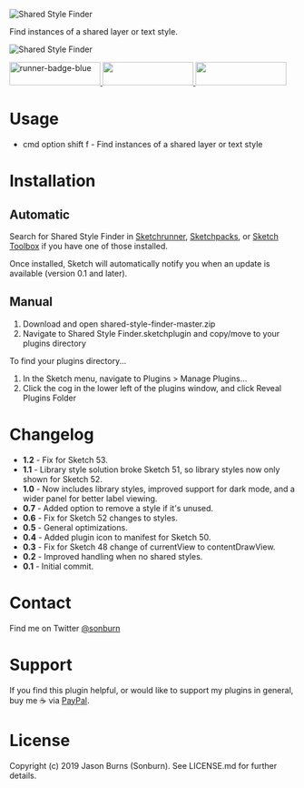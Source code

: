![Shared Style Finder](https://raw.githubusercontent.com/sonburn/shared-style-finder/master/images/logo.png)

Find instances of a shared layer or text style.

![Shared Style Finder](https://raw.githubusercontent.com/sonburn/shared-style-finder/master/images/screenshot.png)

<a href="http://bit.ly/SketchRunnerWebsite">
	<img width="160" height="41" src="http://bit.ly/RunnerBadgeBlue" alt="runner-badge-blue">
</a>

<a href="https://sketchpacks.com/sonburn/shared-style-finder/install">
	<img width="160" height="41" src="http://sketchpacks-com.s3.amazonaws.com/assets/badges/sketchpacks-badge-install.png" >
</a>

<a href="https://www.paypal.me/sonburn">
	<img width="160" height="41" src="https://raw.githubusercontent.com/sonburn/symbol-organizer/master/images/donate.png">
</a>

# Usage

* cmd option shift f - Find instances of a shared layer or text style

# Installation

## Automatic
Search for Shared Style Finder in [Sketchrunner](http://sketchrunner.com/), [Sketchpacks](https://sketchpacks.com/), or [Sketch Toolbox](http://sketchtoolbox.com/) if you have one of those installed.

Once installed, Sketch will automatically notify you when an update is available (version 0.1 and later).

## Manual

1. Download and open shared-style-finder-master.zip
2. Navigate to Shared Style Finder.sketchplugin and copy/move to your plugins directory

To find your plugins directory...

1. In the Sketch menu, navigate to Plugins > Manage Plugins...
2. Click the cog in the lower left of the plugins window, and click Reveal Plugins Folder

# Changelog

* **1.2** - Fix for Sketch 53.
* **1.1** - Library style solution broke Sketch 51, so library styles now only shown for Sketch 52.
* **1.0** - Now includes library styles, improved support for dark mode, and a wider panel for better label viewing.
* **0.7** - Added option to remove a style if it's unused.
* **0.6** - Fix for Sketch 52 changes to styles.
* **0.5** - General optimizations.
* **0.4** - Added plugin icon to manifest for Sketch 50.
* **0.3** - Fix for Sketch 48 change of currentView to contentDrawView.
* **0.2** - Improved handling when no shared styles.
* **0.1** - Initial commit.

# Contact

Find me on Twitter <a class="twitter-follow-button" href="https://twitter.com/sonburn">@sonburn</a>

# Support

If you find this plugin helpful, or would like to support my plugins in general, buy me ☕️ via <a href="https://www.paypal.me/sonburn">PayPal</a>.

# License

Copyright (c) 2019 Jason Burns (Sonburn). See LICENSE.md for further details.

